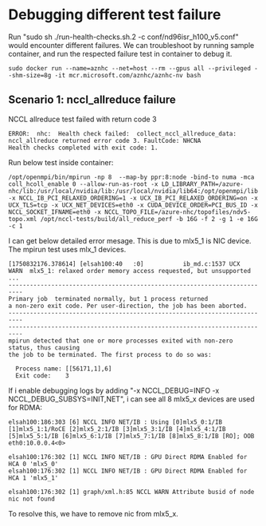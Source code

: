# Debugging different test failure
Run "sudo sh ./run-health-checks.sh.2 -c conf/nd96isr_h100_v5.conf" would encounter different failures.
We can troubleshoot by running sample container, and run the respected failure test in container to debug it.
```
sudo docker run --name=aznhc --net=host --rm --gpus all --privileged --shm-size=8g -it mcr.microsoft.com/aznhc/aznhc-nv bash
```
## Scenario 1: nccl_allreduce failure
NCCL allreduce test failed with return code 3
```
ERROR:  nhc:  Health check failed:  collect_nccl_allreduce_data: nccl_allreduce returned error code 3. FaultCode: NHCNA
Health checks completed with exit code: 1.

```
Run below test inside container:
```
/opt/openmpi/bin/mpirun -np 8  --map-by ppr:8:node -bind-to numa -mca coll_hcoll_enable 0 --allow-run-as-root -x LD_LIBRARY_PATH=/azure-nhc/lib:/usr/local/nvidia/lib:/usr/local/nvidia/lib64:/opt/openmpi/lib -x NCCL_IB_PCI_RELAXED_ORDERING=1 -x UCX_IB_PCI_RELAXED_ORDERING=on -x UCX_TLS=tcp -x UCX_NET_DEVICES=eth0 -x CUDA_DEVICE_ORDER=PCI_BUS_ID -x NCCL_SOCKET_IFNAME=eth0 -x NCCL_TOPO_FILE=/azure-nhc/topofiles/ndv5-topo.xml /opt/nccl-tests/build/all_reduce_perf -b 16G -f 2 -g 1 -e 16G -c 1
```
I can get below detailed error mesage. This is due to mlx5_1 is NIC device. The mpirun test uses mlx_1 devices.
```
[1750832176.378614] [elsah100:40   :0]           ib_md.c:1537 UCX  WARN  mlx5_1: relaxed order memory access requested, but unsupported
...
--------------------------------------------------------------------------
Primary job  terminated normally, but 1 process returned
a non-zero exit code. Per user-direction, the job has been aborted.
--------------------------------------------------------------------------
--------------------------------------------------------------------------
mpirun detected that one or more processes exited with non-zero status, thus causing
the job to be terminated. The first process to do so was:

  Process name: [[56171,1],6]
  Exit code:    3
```
If i enable debugging logs by adding "-x NCCL_DEBUG=INFO -x NCCL_DEBUG_SUBSYS=INIT,NET", i can see all 8 mlx5_x devices are used for RDMA:
```
elsah100:186:303 [6] NCCL INFO NET/IB : Using [0]mlx5_0:1/IB [1]mlx5_1:1/RoCE [2]mlx5_2:1/IB [3]mlx5_3:1/IB [4]mlx5_4:1/IB [5]mlx5_5:1/IB [6]mlx5_6:1/IB [7]mlx5_7:1/IB [8]mlx5_8:1/IB [RO]; OOB eth0:10.0.0.4<0>

elsah100:176:302 [1] NCCL INFO NET/IB : GPU Direct RDMA Enabled for HCA 0 'mlx5_0'
elsah100:176:302 [1] NCCL INFO NET/IB : GPU Direct RDMA Enabled for HCA 1 'mlx5_1'

elsah100:176:302 [1] graph/xml.h:85 NCCL WARN Attribute busid of node nic not found

```
To resolve this, we have to remove nic from mlx5_x.




